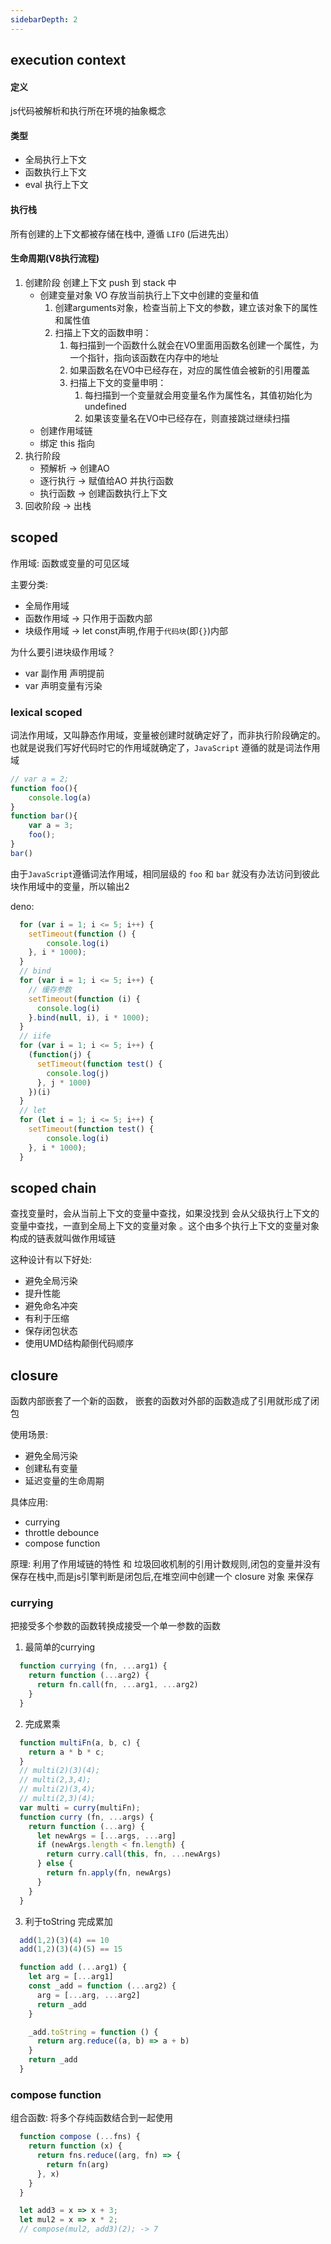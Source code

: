 ```yaml
---
sidebarDepth: 2
---
```


## execution context

#### 定义
js代码被解析和执行所在环境的抽象概念 

#### 类型
- 全局执行上下文
- 函数执行上下文
- eval 执行上下文

#### 执行栈
所有创建的上下文都被存储在栈中, 遵循 `LIFO` (后进先出）


#### 生命周期(V8执行流程)

1. 创建阶段 创建上下文 push 到 stack 中
    - 创建变量对象 VO 存放当前执行上下文中创建的变量和值
      1. 创建arguments对象，检查当前上下文的参数，建立该对象下的属性和属性值
      2. 扫描上下文的函数申明：
          1. 每扫描到一个函数什么就会在VO里面用函数名创建一个属性，为一个指针，指向该函数在内存中的地址  
          2. 如果函数名在VO中已经存在，对应的属性值会被新的引用覆盖  
          3. 扫描上下文的变量申明：
              1. 每扫描到一个变量就会用变量名作为属性名，其值初始化为undefined  
              2. 如果该变量名在VO中已经存在，则直接跳过继续扫描
    - 创建作用域链
    - 绑定 this 指向
2. 执行阶段
    - 预解析 -> 创建AO
    - 逐行执行 -> 赋值给AO 并执行函数
    - 执行函数 -> 创建函数执行上下文
3. 回收阶段 -> 出栈


## scoped

作用域: 函数或变量的可见区域

主要分类:
  - 全局作用域
  - 函数作用域 -> 只作用于函数内部
  - 块级作用域 -> let const声明,作用于`代码块`(即`{}`)内部

为什么要引进块级作用域？
  - var 副作用 声明提前 
  - var 声明变量有污染 


### lexical scoped

词法作用域，又叫静态作用域，变量被创建时就确定好了，而非执行阶段确定的。也就是说我们写好代码时它的作用域就确定了，`JavaScript` 遵循的就是词法作用域

```js
// var a = 2;
function foo(){
    console.log(a)
}
function bar(){
    var a = 3;
    foo();
}
bar()
```

由于`JavaScript`遵循词法作用域，相同层级的 `foo` 和 `bar` 就没有办法访问到彼此块作用域中的变量，所以输出2

  deno:
  ```js
    for (var i = 1; i <= 5; i++) {
      setTimeout(function () {
          console.log(i)
      }, i * 1000);
    }
    // bind
    for (var i = 1; i <= 5; i++) {
      // 缓存参数
      setTimeout(function (i) {
        console.log(i)
      }.bind(null, i), i * 1000);
    }
    // iife
    for (var i = 1; i <= 5; i++) {
      (function(j) {
        setTimeout(function test() {
          console.log(j)
        }, j * 1000)
      })(i)
    }
    // let
    for (let i = 1; i <= 5; i++) {
      setTimeout(function test() {
          console.log(i)
      }, i * 1000);
    }
  ```

## scoped chain

查找变量时，会从当前上下文的变量中查找，如果没找到 会从父级执行上下文的变量中查找，一直到全局上下文的变量对象 。这个由多个执行上下文的变量对象构成的链表就叫做作用域链

这种设计有以下好处:
  - 避免全局污染
  - 提升性能
  - 避免命名冲突
  - 有利于压缩
  - 保存闭包状态
  - 使用UMD结构颠倒代码顺序

## closure

函数内部嵌套了一个新的函数， 嵌套的函数对外部的函数造成了引用就形成了闭包

使用场景:
  - 避免全局污染
  - 创建私有变量
  - 延迟变量的生命周期

具体应用:
  - currying
  - throttle debounce
  - compose function

原理: 利用了作用域链的特性 和 垃圾回收机制的引用计数规则,闭包的变量并没有保存在栈中,而是js引擎判断是闭包后,在堆空间中创建一个 closure 对象 来保存  

### currying

  把接受多个参数的函数转换成接受一个单一参数的函数

  1. 最简单的currying 
  ```js
    function currying (fn, ...arg1) {
      return function (...arg2) {
        return fn.call(fn, ...arg1, ...arg2)
      }
    }
  ```

  2. 完成累乘
  ```js
    function multiFn(a, b, c) {
      return a * b * c;
    }
    // multi(2)(3)(4);
    // multi(2,3,4);
    // multi(2)(3,4);
    // multi(2,3)(4);
    var multi = curry(multiFn);
    function curry (fn, ...args) {
      return function (...arg) {
        let newArgs = [...args, ...arg]
        if (newArgs.length < fn.length) {
          return curry.call(this, fn, ...newArgs)
        } else {
          return fn.apply(fn, newArgs)
        }
      }
    }
  ```

  3. 利于toString 完成累加
  ```js
    add(1,2)(3)(4) == 10
    add(1,2)(3)(4)(5) == 15

    function add (...arg1) {
      let arg = [...arg1]
      const _add = function (...arg2) {
        arg = [...arg, ...arg2]
        return _add
      }

      _add.toString = function () {
        return arg.reduce((a, b) => a + b)
      }
      return _add
    }
  ```

### compose function

组合函数: 将多个存纯函数结合到一起使用

  ```js
    function compose (...fns) {
      return function (x) {
        return fns.reduce((arg, fn) => {
          return fn(arg)
        }, x)
      }
    }

    let add3 = x => x + 3;
    let mul2 = x => x * 2;
    // compose(mul2, add3)(2); -> 7
  ```

